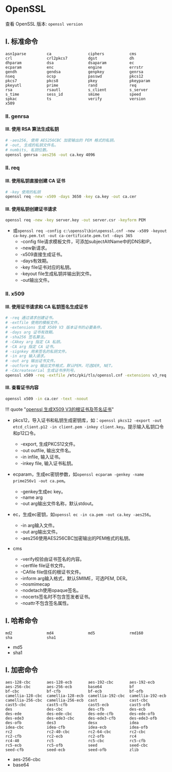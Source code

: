 # OpenSSL

查看 OpenSSL 版本: `openssl version`

## I. 标准命令

```
asn1parse         ca                ciphers           cms
crl               crl2pkcs7         dgst              dh
dhparam           dsa               dsaparam          ec
ecparam           enc               engine            errstr
gendh             gendsa            genpkey           genrsa
nseq              ocsp              passwd            pkcs12
pkcs7             pkcs8             pkey              pkeyparam
pkeyutl           prime             rand              req
rsa               rsautl            s_client          s_server
s_time            sess_id           smime             speed
spkac             ts                verify            version
x509
```

### II. genrsa

#### III. 使用 RSA 算法生成私钥

```sh
# -aes256, 使用 AES256CBC 加密输出的 PEM 格式的私钥。
# -out, 生成的私钥文件名。
# numbits, 私钥位数。
openssl genrsa -aes256 -out ca.key 4096
```

### II. req

#### III. 使用私钥直接创建 CA 证书

```sh
# -key 使用的私钥
openssl req -new -x509 -days 3650 -key ca.key -out ca.cer
```

#### III. 使用私钥创建证书请求

```sh
openssl req -new -key server.key -out server.csr -keyform PEM
```


- 或`openssl req -config c:\openssl\bin\openssl.cnf -new -x509 -keyout ca-key.pem.txt -out ca-certificate.pem.txt -days 365`  
    - -config file请求模板文件，可添加subjectAltName中的DNS和IP。
    - -new新请求。
    - -x509直接生成证书。
    - -days有效期。
    - -key file证书对应的私钥。
    - -keyout file生成私钥并输出到文件。
    - -out输出文件。


### II. x509

#### III. 使用证书请求和 CA 私钥签名生成证书

```sh
# -req 通过请求创建证书。
# -extfile 使用的模板文件。
# -extensions 生成 X509 V3 版本证书的必要条件。
# -days arg 证书有效期。
# -sha256 签名算法。
# -CAkey arg 指定 CA 私钥。
# -CA arg 指定 CA 证书。
# -signkey 用来签名的私钥文件。
# -in arg 输入请求。
# -out arg 输出证书文件。
# -outform arg 输出文件格式，默认PEM，可选DER, NET。
# -CAcreateserial 生成证书序列号。
openssl x509 -req -extfile /etc/pki/tls/openssl.cnf -extensions v3_req -days 3650 -sha256 -CAkey ca.key -CA ca.cer -in server.csr -out server.cer -CAcreateserial
```

#### III. 查看证书内容

```sh
openssl x509 -in ca.cer -text -noout
```

!!! quote "[openssl 生成X509 V3的根证书及签名证书](https://blog.csdn.net/xiangguiwang/java/article/details/80333728)"


- pkcs12，导入证书和私钥生成密钥库，如：`openssl pkcs12 -export -out etcd_client.p12 -in client.pem -inkey client.key`。提示输入私钥口令和p12口令。  
    - -export, 生成PKCS12文件。
    - -out outfile, 输出文件名。
    - -in infile, 输入证书。
    - -inkey file, 输入证书私钥。


- ecparam，生成ec密钥参数，如`openssl ecparam -genkey -name prime256v1 -out ca.pem`。
    - -genkey生成ec key。
    - -name arg
    - -out arg输出文件名称，默认stdout。
- ec，生成ec密钥，如`openssl ec -in ca.pem -out ca.key -aes256`。
    - -in arg输入文件。
    - -out arg输出文件。
    - -aes256使用AES256CBC加密输出的PEM格式的私钥。
- cms
    - -verify校验由证书签名的内容。
    - -certfile file证书文件。
    - -CAfile file信任的根证书文件。
    - -inform arg输入格式，默认SMIME，可选PEM, DER。
    - -nosmimecap
    - -nodetach使用opaque签名。
    - -nocerts签名时不包含签发者证书。
    - -noattr不包含签名属性。


## I. 哈希命令

```
md2               md4               md5               rmd160
sha               sha1
```

- md5  
- sha1

## I. 加密命令

```
aes-128-cbc       aes-128-ecb       aes-192-cbc       aes-192-ecb
aes-256-cbc       aes-256-ecb       base64            bf
bf-cbc            bf-cfb            bf-ecb            bf-ofb
camellia-128-cbc  camellia-128-ecb  camellia-192-cbc  camellia-192-ecb
camellia-256-cbc  camellia-256-ecb  cast              cast-cbc
cast5-cbc         cast5-cfb         cast5-ecb         cast5-ofb
des               des-cbc           des-cfb           des-ecb
des-ede           des-ede-cbc       des-ede-cfb       des-ede-ofb
des-ede3          des-ede3-cbc      des-ede3-cfb      des-ede3-ofb
des-ofb           des3              desx              idea
idea-cbc          idea-cfb          idea-ecb          idea-ofb
rc2               rc2-40-cbc        rc2-64-cbc        rc2-cbc
rc2-cfb           rc2-ecb           rc2-ofb           rc4
rc4-40            rc5               rc5-cbc           rc5-cfb
rc5-ecb           rc5-ofb           seed              seed-cbc
seed-cfb          seed-ecb          seed-ofb          zlib
```

- aes-256-cbc
- base64
